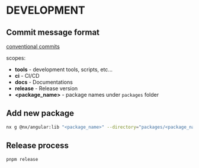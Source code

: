 # DEVELOPMENT

## Commit message format

[conventional commits](https://www.conventionalcommits.org)

scopes:

- **tools** - development tools, scripts, etc...
- **ci** - CI/CD
- **docs** - Documentations
- **release** - Release version
- **<package_name>** - package names under `packages` folder

## Add new package

```sh
nx g @nx/angular:lib "<package_name>" --directory="packages/<package_name>" --importPath="@ngutil/<package_name>" -p nu --style=scss --inlineTemplate --strict --publishable
```

## Release process

`pnpm release`

